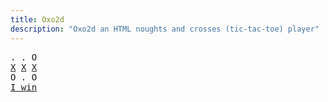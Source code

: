 ```yaml
---
title: Oxo2d 
description: "Oxo2d an HTML noughts and crosses (tic-tac-toe) player"
---
```


<pre class="oxo2d">
. . O
<u>X</u> <u>X</u> <u>X</u>
O . O
<a href="../">I win</a>
</pre>
